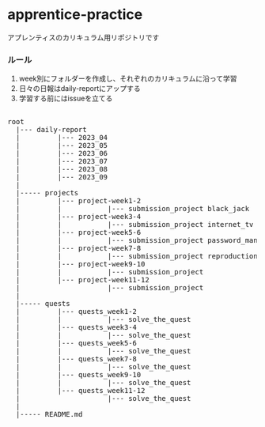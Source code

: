 # apprentice-practice
アプレンティスのカリキュラム用リポジトリです

### ルール
1. week別にフォルダーを作成し、それぞれのカリキュラムに沿って学習
2. 日々の日報はdaily-reportにアップする
3. 学習する前にはissueを立てる

<pre>

root
  |--- daily-report
  |         |--- 2023_04
  |         |--- 2023_05
  |         |--- 2023_06
  |         |--- 2023_07
  |         |--- 2023_08
  |         |--- 2023_09
  |
  |----- projects
  |         |--- project-week1-2
  |         |           |--- submission_project black_jack
  |         |--- project-week3-4
  |         |           |--- submission_project internet_tv
  |         |--- project-week5-6
  |         |           |--- submission_project password_manager
  |         |--- project-week7-8
  |         |           |--- submission_project reproduction
  |         |--- project-week9-10
  |         |           |--- submission_project
  |         |--- project-week11-12
  |                     |--- submission_project
  |
  |----- quests
  |         |--- quests_week1-2
  |         |           |--- solve_the_quest
  |         |--- quests_week3-4
  |         |           |--- solve_the_quest
  |         |--- quests_week5-6
  |         |           |--- solve_the_quest
  |         |--- quests_week7-8
  |         |           |--- solve_the_quest
  |         |--- quests_week9-10
  |         |           |--- solve_the_quest
  |         |--- quests_week11-12
  |                     |--- solve_the_quest
  |
  |----- README.md

</pre>

